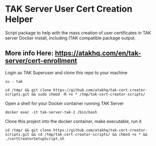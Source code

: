 # TAK Server User Cert Creation Helper
Script package to help with the mass creation of user certificates in TAK server Docker install, including ITAK compatible package output.

## More info Here: https://atakhq.com/en/tak-server/cert-enrollment

Login as TAK Superuser and clone this repo to your machine

`su - tak`

`cd /tmp/ && git clone https://github.com/atakhq/tak-cert-creator-scripts.git && sudo chmod -R +x * /tmp/tak-cert-creator-scripts/`

Open a shell for your Docker container running TAK Server

`docker exec -it tak-server-tak-1 /bin/bash`

Clone this project into the docker container, make executable, run it

`cd /tmp/ && git clone https://github.com/atakhq/tak-cert-creator-scripts.git && cd /tmp/tak-cert-creator-scripts/ && chmod +x * && ./certCreatorSetupScript.sh`


